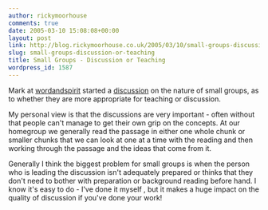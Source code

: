```yaml
---
author: rickymoorhouse
comments: true
date: 2005-03-10 15:08:08+00:00
layout: post
link: http://blog.rickymoorhouse.co.uk/2005/03/10/small-groups-discussion-or-teaching/
slug: small-groups-discussion-or-teaching
title: Small Groups - Discussion or Teaching
wordpress_id: 1587
---
```


Mark at [wordandspirit](http://www.wordandspirit.co.uk/) started a [discussion](http://www.wordandspirit.co.uk/blog/index.php?/archives/65-Discussion-or-teaching-Discuss.html) on the nature of small groups, as to whether they are more appropriate for teaching or discussion. 





My personal view is that the discussions are very important - often without that people can't manage to get their own grip on the concepts.
At our homegroup we generally read the passage in either one whole chunk or smaller chunks that we can look at one at a time with the reading and then working through the passage and the ideas that come from it. 





Generally I think the biggest problem for small groups is when the person who is leading the discussion isn't adequately prepared or thinks that they don't need to bother with preparation or background reading before hand. I know it's easy to do - I've done it myself , but it makes a huge impact on the quality of discussion if you've done your work!
